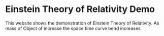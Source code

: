 # Einstein Theory of Relativity Demo

This website shows the demonstration of Einstein Theory of Relativity. As mass of Object of increase the space time curve bend increases.